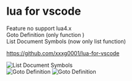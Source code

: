 # lua for vscode


Feature
no support lua4.x  
Goto Definition (only function )  
List Document Symbols (now only list function)  

https://github.com/xxxg0001/lua-for-vscode

![List Document Symbols](https://raw.githubusercontent.com/xxxg0001/lua-for-vscode/master/screenshot/screenshot1.png)  
![Goto Definition](https://raw.githubusercontent.com/xxxg0001/lua-for-vscode/master/screenshot/screenshot2.png)
![Goto Definition](https://raw.githubusercontent.com/xxxg0001/lua-for-vscode/master/screenshot/screenshot3.png)    
    

